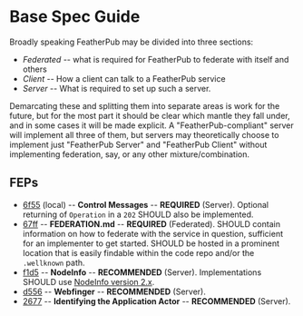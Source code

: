 # Base Spec Guide

Broadly speaking FeatherPub may be divided into three sections:

- _Federated_ -- what is required for FeatherPub to federate with itself and others
- _Client_ -- How a client can talk to a FeatherPub service
- _Server_ -- What is required to set up such a server.

Demarcating these and splitting them into separate areas is work for the future, but for the most part it should be clear which mantle they fall under, and in some cases it will be made explicit. A "FeatherPub-compliant" server will implement all three of them, but servers may theoretically choose to implement just "FeatherPub Server" and "FeatherPub Client" without implementing federation, say, or any other mixture/combination.

## FEPs

- [6f55](../feps/6f55/index.md) (local) -- **Control Messages** -- **REQUIRED** (Server). Optional returning of `Operation` in a `202` SHOULD also be implemented.
- [67ff](https://codeberg.org/fediverse/fep/src/branch/main/fep/67ff/fep-67ff.md) -- **FEDERATION.md** -- **REQUIRED** (Federated). SHOULD contain information on how to federate with the service in question, sufficient for an implementer to get started. SHOULD be hosted in a prominent location that is easily findable within the code repo and/or the `.wellknown` path.
- [f1d5](https://codeberg.org/fediverse/fep/src/branch/main/fep/f1d5/fep-f1d5.md) -- **NodeInfo** -- **RECOMMENDED** (Server). Implementations SHOULD use [NodeInfo version 2.x](https://github.com/jhass/nodeinfo/blob/main/PROTOCOL.md).
- [d556](https://codeberg.org/fediverse/fep/src/branch/main/fep/d556/fep-d556.md) -- **Webfinger** -- **RECOMMENDED** (Server).
- [2677](https://codeberg.org/fediverse/fep/src/branch/main/fep/2677/fep-2677.md) -- **Identifying the Application Actor** -- **RECOMMENDED** (Server).
